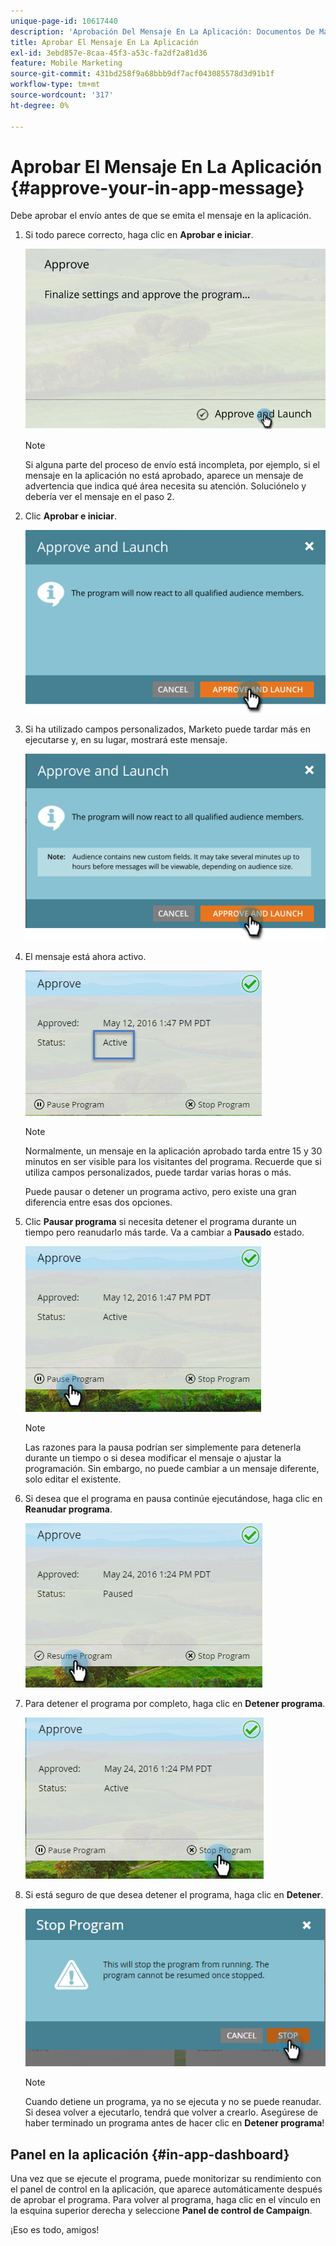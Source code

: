 ```yaml
---
unique-page-id: 10617440
description: 'Aprobación Del Mensaje En La Aplicación: Documentos De Marketo: Documentación Del Producto'
title: Aprobar El Mensaje En La Aplicación
exl-id: 3ebd857e-8caa-45f3-a53c-fa2df2a81d36
feature: Mobile Marketing
source-git-commit: 431bd258f9a68bbb9df7acf043085578d3d91b1f
workflow-type: tm+mt
source-wordcount: '317'
ht-degree: 0%

---
```


# Aprobar El Mensaje En La Aplicación {#approve-your-in-app-message}

Debe aprobar el envío antes de que se emita el mensaje en la aplicación.

1. Si todo parece correcto, haga clic en **Aprobar e iniciar**.

   ![](assets/pasted-image-at-2016-05-31-02-08-pm-281-29.png)

   >[!NOTE]
   >
   >Si alguna parte del proceso de envío está incompleta, por ejemplo, si el mensaje en la aplicación no está aprobado, aparece un mensaje de advertencia que indica qué área necesita su atención. Soluciónelo y debería ver el mensaje en el paso 2.

1. Clic **Aprobar e iniciar**.

   ![](assets/pasted-image-at-2016-05-31-02-08-pm.png)

1. Si ha utilizado campos personalizados, Marketo puede tardar más en ejecutarse y, en su lugar, mostrará este mensaje.

   ![](assets/pasted-image-at-2016-05-31-02-09-pm.png)

1. El mensaje está ahora activo.

   ![](assets/image2016-5-12-13-3a49-3a5.png)

   >[!NOTE]
   >
   >Normalmente, un mensaje en la aplicación aprobado tarda entre 15 y 30 minutos en ser visible para los visitantes del programa. Recuerde que si utiliza campos personalizados, puede tardar varias horas o más.

   Puede pausar o detener un programa activo, pero existe una gran diferencia entre esas dos opciones.

1. Clic **Pausar programa** si necesita detener el programa durante un tiempo pero reanudarlo más tarde. Va a cambiar a **Pausado** estado.

   ![](assets/image2016-5-12-13-3a50-3a26.png)

   >[!NOTE]
   >
   >Las razones para la pausa podrían ser simplemente para detenerla durante un tiempo o si desea modificar el mensaje o ajustar la programación. Sin embargo, no puede cambiar a un mensaje diferente, solo editar el existente.

1. Si desea que el programa en pausa continúe ejecutándose, haga clic en **Reanudar programa**.

   ![](assets/image2016-5-24-13-3a26-3a43.png)

1. Para detener el programa por completo, haga clic en **Detener programa**.

   ![](assets/image2016-5-24-13-3a29-3a35.png)

1. Si está seguro de que desea detener el programa, haga clic en **Detener**.

   ![](assets/image2016-5-24-13-3a31-3a22.png)

   >[!NOTE]
   >
   >Cuando detiene un programa, ya no se ejecuta y no se puede reanudar. Si desea volver a ejecutarlo, tendrá que volver a crearlo. Asegúrese de haber terminado un programa antes de hacer clic en **Detener programa**!

## Panel en la aplicación {#in-app-dashboard}

Una vez que se ejecute el programa, puede monitorizar su rendimiento con el panel de control en la aplicación, que aparece automáticamente después de aprobar el programa. Para volver al programa, haga clic en el vínculo en la esquina superior derecha y seleccione **Panel de control de Campaign**.

¡Eso es todo, amigos!
